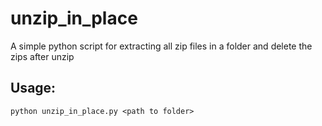 # unzip_in_place
A simple python script for extracting all zip files in a folder and delete the zips after unzip
 ## Usage:
 `python unzip_in_place.py <path to folder>`

